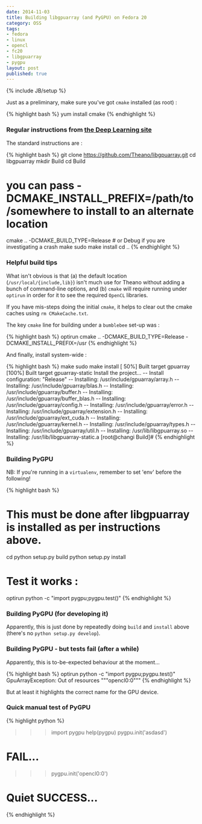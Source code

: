 ```yaml
---
date: 2014-11-03
title: Building libgpuarray (and PyGPU) on Fedora 20
category: OSS
tags:
- fedora
- linux
- opencl
- fc20
- libgpuarray
- pygpu
layout: post
published: true
---
```

{% include JB/setup %}

Just as a preliminary, make sure you've got ```cmake``` installed (as root) :

{% highlight bash %}
yum install cmake
{% endhighlight %}

### Regular instructions from [the Deep Learning site](http://deeplearning.net/software/libgpuarray/installation.html)

The standard instructions are :

{% highlight bash %}
git clone https://github.com/Theano/libgpuarray.git
cd libgpuarray
mkdir Build
cd Build
# you can pass -DCMAKE_INSTALL_PREFIX=/path/to/somewhere to install to an alternate location
cmake .. -DCMAKE_BUILD_TYPE=Release # or Debug if you are investigating a crash
make
sudo make install
cd ..
{% endhighlight %}

### Helpful build tips

What isn't obvious is that (a) the default location (```/usr/local/{include,lib}```) isn't much use for Theano without adding a bunch of command-line options, and (b) ```cmake``` will require running under ```optirun``` in order for it to see the required ```OpenCL``` libraries.

If you have mis-steps doing the initial ```cmake```, it helps to clear out the cmake caches using ```rm CMakeCache.txt```.

The key ```cmake``` line for building under a ```bumblebee``` set-up was : 

{% highlight bash %}
optirun cmake .. -DCMAKE_BUILD_TYPE=Release -DCMAKE_INSTALL_PREFIX=/usr
{% endhighlight %}

And finally, install system-wide :

{% highlight bash %}
make
sudo make install
[ 50%] Built target gpuarray
[100%] Built target gpuarray-static
Install the project...
-- Install configuration: "Release"
-- Installing: /usr/include/gpuarray/array.h
-- Installing: /usr/include/gpuarray/blas.h
-- Installing: /usr/include/gpuarray/buffer.h
-- Installing: /usr/include/gpuarray/buffer_blas.h
-- Installing: /usr/include/gpuarray/config.h
-- Installing: /usr/include/gpuarray/error.h
-- Installing: /usr/include/gpuarray/extension.h
-- Installing: /usr/include/gpuarray/ext_cuda.h
-- Installing: /usr/include/gpuarray/kernel.h
-- Installing: /usr/include/gpuarray/types.h
-- Installing: /usr/include/gpuarray/util.h
-- Installing: /usr/lib/libgpuarray.so
-- Installing: /usr/lib/libgpuarray-static.a
[root@changi Build]# 
{% endhighlight %}

### Building PyGPU 

NB: If you're running in a ```virtualenv```, remember to set 'env' before the following!

{% highlight bash %}
# This must be done after libgpuarray is installed as per instructions above.
cd <main-libgpuarray-directory>
python setup.py build
python setup.py install

# Test it works : 
optirun python -c "import pygpu;pygpu.test()"
{% endhighlight %}


### Building PyGPU (for developing it)

Apparently, this is just done by repeatedly doing ```build``` and ```install``` above (there's no ```python setup.py develop```).


### Building PyGPU - but tests fail (after a while)

Apparently, this is to-be-expected behaviour at the moment...

{% highlight bash %}
optirun python -c "import pygpu;pygpu.test()"
GpuArrayException: Out of resources
"""opencl0:0"""
{% endhighlight %}

But at least it highlights the correct name for the GPU device.

### Quick manual test of PyGPU 

{% highlight python %}
>>> import pygpu
>>> help(pygpu)
>>> pygpu.init('asdasd')
# FAIL...
>>> pygpu.init('opencl0:0')
# Quiet SUCCESS...
{% endhighlight %}

